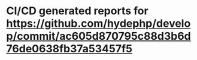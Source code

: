 # CI/CD generated reports for https://github.com/hydephp/develop/commit/ac605d870795c88d3b6d76de0638fb37a53457f5
